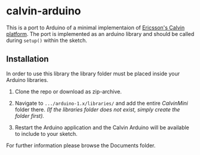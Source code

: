 # calvin-arduino

This is a port to Arduino of a minimal implementaion of [Ericsson's Calvin platform](http://www.ericsson.com/research-blog/cloud/open-source-calvin/).
The port is implemented as an arduino library and should be called during `setup()` within the sketch.

##	Installation

In order to use this library the library folder must be placed inside your Arduino libraries.

1. Clone the repo or download as zip-archive. 

2. Navigate to `.../arduino-1.x/libraries/` and add the entire _*CalvinMini*_ folder there. _(If the libraries folder does not exist, simply create the folder first)._

3. Restart the Arduino application and the Calvin Arduino will be available to include to your sketch.

For further information please browse the Documents folder.
